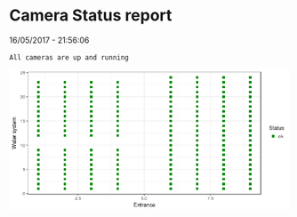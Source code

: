 Camera Status report
================
16/05/2017 - 21:56:06

    All cameras are up and running

![](camreport_files/figure-markdown_github/unnamed-chunk-2-1.png)
